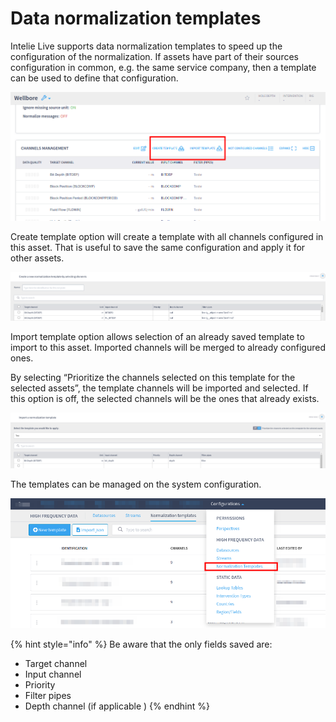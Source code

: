 # Data normalization templates

Intelie Live supports data normalization templates to speed up the configuration of the normalization. If assets have part of their sources configuration in common, e.g. the same service company, then a template can be used to define that configuration.

![Buttons to create a template from an asset and import a template into an asset.](<../../.gitbook/assets/image (48).png>)

Create template option will create a template with all channels configured in this asset. That is useful to save the same configuration and apply it for other assets.&#x20;

![Create template by asset example (checked rows will be included on saved template)](<../../.gitbook/assets/image (140).png>)

Import template option allows selection of an already saved template to import to this asset. Imported channels will be merged to already configured ones.

By selecting “Prioritize the channels selected on this template for the selected assets”, the template channels will be imported and selected. If this option is off, the selected channels will be the ones that already exists.

![](<../../.gitbook/assets/image (128).png>)

The templates can be managed on the system configuration.

![Example of templates configuration](<../../.gitbook/assets/image (72).png>)

{% hint style="info" %}
Be aware that the only fields saved are:&#x20;

* Target channel
* Input channel
* Priority
* Filter pipes
* Depth channel (if applicable )
{% endhint %}

